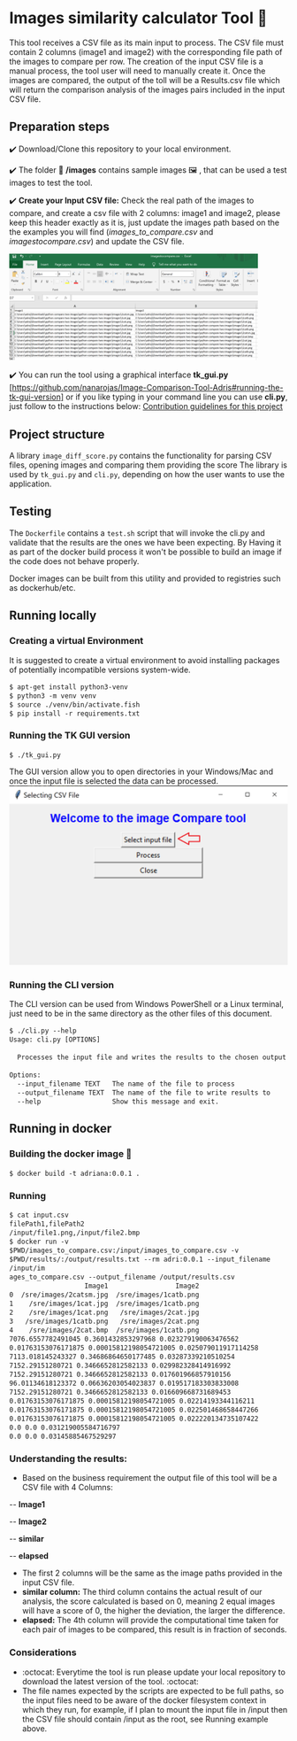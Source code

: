 # Images similarity calculator Tool :robot:
This tool receives a CSV file as its main input to process.
The CSV file must contain 2 columns (image1 and image2) with the corresponding file path of the images to compare per row.
The creation of the input CSV file is a manual process, the tool user will need to manually create it.
Once the images are compared, the output of the toll will be a Results.csv file which will return the comparison analysis of the images pairs included in the input CSV file.


## Preparation steps
:heavy_check_mark: Download/Clone this repository to your local environment.

:heavy_check_mark: The folder :file_folder: **/images** contains sample images :framed_picture: , that can be used a test images to test the tool.

:heavy_check_mark: **Create your Input CSV file:** Check the real path of the images to compare, and create a csv file with 2 columns: image1 and image2, please keep this header exactly as it is, just update the images path based on the the examples you will find (*images_to_compare.csv* and *imagestocompare.csv*)
and update the CSV file.

<img src="howinputCSVshouldlook.PNG" width="450" >

:heavy_check_mark: You can run the tool using a graphical interface **tk_gui.py** [https://github.com/nanarojas/Image-Comparison-Tool-Adris#running-the-tk-gui-version] or if you like typing in your command line you can use **cli.py**, just follow to the instructions below:
[Contribution guidelines for this project](docs/CONTRIBUTING.md)

## Project structure
A library `image_diff_score.py` contains the functionality for parsing
CSV files, opening images and comparing them providing the score
The library is used by `tk_gui.py` and `cli.py`, depending on how the user
wants to use the application.

## Testing
The `Dockerfile` contains a `test.sh` script that will invoke the cli.py and
validate that the results are the ones we have been expecting.
By Having it as part of the docker build process it won't be possible to build an
image if the code does not behave properly.

Docker images can be built from this utility and provided to registries such as dockerhub/etc.

## Running locally

### Creating a virtual Environment

It is suggested to create a virtual environment to avoid installing packages
of potentially incompatible versions system-wide.
```
$ apt-get install python3-venv
$ python3 -m venv venv
$ source ./venv/bin/activate.fish
$ pip install -r requirements.txt
```

### Running the TK GUI version

```
$ ./tk_gui.py
```
The GUI version allow you to open directories in your Windows/Mac and once the
input file is selected the data can be processed.
![](toolgui.PNG)

### Running the CLI version
The CLI version can be used from Windows PowerShell or a Linux terminal, just need to be in the same directory as the
other files of this document.


```
$ ./cli.py --help
Usage: cli.py [OPTIONS]

  Processes the input file and writes the results to the chosen output

Options:
  --input_filename TEXT   The name of the file to process
  --output_filename TEXT  The name of the file to write results to
  --help                  Show this message and exit.
```


## Running in docker


### Building the docker image :whale2:	
```
$ docker build -t adriana:0.0.1 .
```

### Running
```
$ cat input.csv
filePath1,filePath2
/input/file1.png,/input/file2.bmp
$ docker run -v $PWD/images_to_compare.csv:/input/images_to_compare.csv -v $PWD/results/:/output/results.txt --rm adri:0.0.1 --input_filename /input/im
ages_to_compare.csv --output_filename /output/results.csv
                   Image1                 Image2
0  /sre/images/2catsm.jpg  /sre/images/1catb.png
1    /sre/images/1cat.jpg  /sre/images/1catb.png
2    /sre/images/1cat.png   /sre/images/2cat.jpg
3   /sre/images/1catb.png   /sre/images/2cat.png
4    /sre/images/2cat.bmp  /sre/images/1catb.png
7076.6557782491045 0.3601432853297968 0.023279190063476562
0.01763153076171875 0.00015812198054721005 0.025079011917114258
7113.018145243327 0.34686864650177485 0.03287339210510254
7152.29151280721 0.3466652812582133 0.029982328414916992
7152.29151280721 0.3466652812582133 0.017601966857910156
96.01134618123372 0.06636203054023837 0.019517183303833008
7152.29151280721 0.3466652812582133 0.016609668731689453
0.01763153076171875 0.00015812198054721005 0.02214193344116211
0.01763153076171875 0.00015812198054721005 0.022501468658447266
0.01763153076171875 0.00015812198054721005 0.022220134735107422
0.0 0.0 0.031219005584716797
0.0 0.0 0.03145885467529297
```


### Understanding the results:
- Based on the business requirement the output file of this tool will be a CSV file with 4 Columns:

 -- **Image1** 
 
 -- **Image2**
 
 -- **similar**
 
 -- **elapsed**
 

- The first 2 columns will be the same as the image paths provided in the input CSV file.
- **similar column:** The third column contains the actual result of our analysis, the score calculated is based on 0, meaning 2 equal images will have a score of 0, the higher the deviation, the larger the difference.
- **elapsed:** The 4th column will provide the computational time taken for each pair of images to be compared, this result is in fraction of seconds.





### Considerations

- :octocat: Everytime the tool is run please update your local repository to download the latest version of the tool. :octocat:
- The file names expected by the scripts are expected to be
full paths, so the input files need to be aware of the docker filesystem
context in which they run, for example, if I plan to mount the input file
in /input then the CSV file should contain /input as the root, see Running example above.
